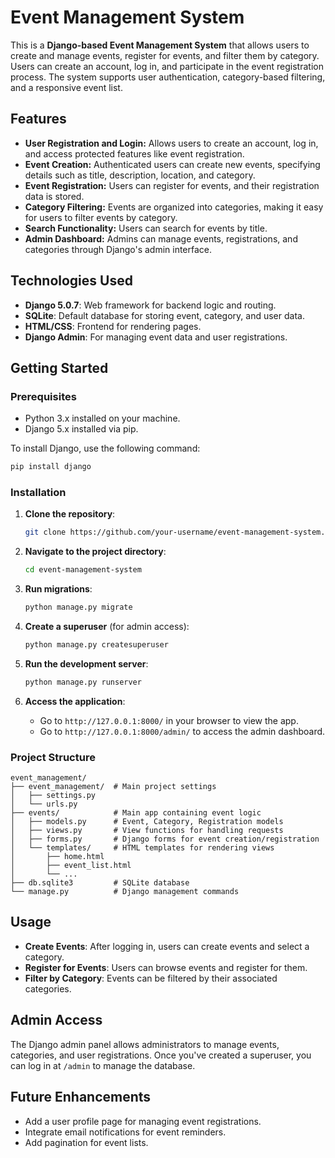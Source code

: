 # Event Management System

This is a **Django-based Event Management System** that allows users to create and manage events, register for events, and filter them by category. Users can create an account, log in, and participate in the event registration process. The system supports user authentication, category-based filtering, and a responsive event list.

## Features

- **User Registration and Login:** Allows users to create an account, log in, and access protected features like event registration.
- **Event Creation:** Authenticated users can create new events, specifying details such as title, description, location, and category.
- **Event Registration:** Users can register for events, and their registration data is stored.
- **Category Filtering:** Events are organized into categories, making it easy for users to filter events by category.
- **Search Functionality:** Users can search for events by title.
- **Admin Dashboard:** Admins can manage events, registrations, and categories through Django's admin interface.

## Technologies Used

- **Django 5.0.7**: Web framework for backend logic and routing.
- **SQLite**: Default database for storing event, category, and user data.
- **HTML/CSS**: Frontend for rendering pages.
- **Django Admin**: For managing event data and user registrations.

## Getting Started

### Prerequisites

- Python 3.x installed on your machine.
- Django 5.x installed via pip.

To install Django, use the following command:
```bash
pip install django
```

### Installation

1. **Clone the repository**:
   ```bash
   git clone https://github.com/your-username/event-management-system.git
   ```

2. **Navigate to the project directory**:
   ```bash
   cd event-management-system
   ```

3. **Run migrations**:
   ```bash
   python manage.py migrate
   ```

4. **Create a superuser** (for admin access):
   ```bash
   python manage.py createsuperuser
   ```

5. **Run the development server**:
   ```bash
   python manage.py runserver
   ```

6. **Access the application**:
   - Go to `http://127.0.0.1:8000/` in your browser to view the app.
   - Go to `http://127.0.0.1:8000/admin/` to access the admin dashboard.

### Project Structure

```text
event_management/
├── event_management/  # Main project settings
│   ├── settings.py
│   └── urls.py
├── events/            # Main app containing event logic
│   ├── models.py      # Event, Category, Registration models
│   ├── views.py       # View functions for handling requests
│   ├── forms.py       # Django forms for event creation/registration
│   └── templates/     # HTML templates for rendering views
│       ├── home.html
│       ├── event_list.html
│       └── ...
├── db.sqlite3         # SQLite database
└── manage.py          # Django management commands
```

## Usage

- **Create Events**: After logging in, users can create events and select a category.
- **Register for Events**: Users can browse events and register for them.
- **Filter by Category**: Events can be filtered by their associated categories.

## Admin Access

The Django admin panel allows administrators to manage events, categories, and user registrations. Once you've created a superuser, you can log in at `/admin` to manage the database.

## Future Enhancements

- Add a user profile page for managing event registrations.
- Integrate email notifications for event reminders.
- Add pagination for event lists.

